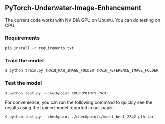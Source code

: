 ## PyTorch-Underwater-Image-Enhancement

The current code works with NVIDIA GPU on Ubuntu. You can do testing on CPU.

### Requirements

    pip install -r requirements.txt

### Train the model

    $ python train.py TRAIN_RAW_IMAGE_FOLDER TRAIN_REFERENCE_IMAGE_FOLDER

### Test the model

    $ python test.py --checkpoint CHECKPOINTS_PATH

For convenience, you can run the following command to quickly see the results using the trained model reported in our paper.

    $ python test.py --checkpoint ./checkpoints/model_best_2842.pth.tar
